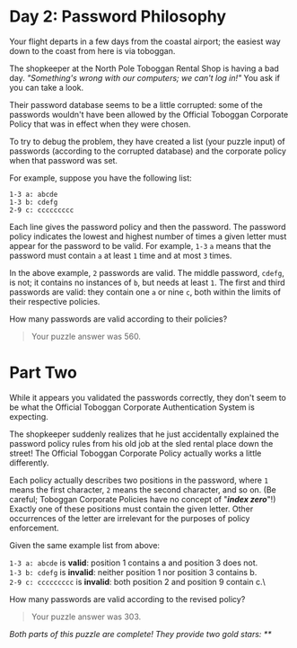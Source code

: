 # Day 2: Password Philosophy 
 Your flight departs in a few days from the coastal airport; the easiest way
 down to the coast from here is via toboggan.

 The shopkeeper at the North Pole Toboggan Rental Shop is having a bad day.
 _"Something's wrong with our computers; we can't log in!"_ You ask if you can
 take a look.

 Their password database seems to be a little corrupted: some of the passwords
 wouldn't have been allowed by the Official Toboggan Corporate Policy that was
 in effect when they were chosen.

 To try to debug the problem, they have created a list (your puzzle input) of
 passwords (according to the corrupted database) and the corporate policy when
 that password was set.

 For example, suppose you have the following list:

 `1-3 a: abcde `\
 `1-3 b: cdefg` \
 `2-9 c: ccccccccc`
 
 Each line gives the password policy and then the password. The password policy
 indicates the lowest and highest number of times a given letter must appear
 for the password to be valid. For example, `1-3` `a` means that the password must
 contain `a` at least `1` time and at most `3` times.

 In the above example, `2` passwords are valid. The middle password, `cdefg`, is
 not; it contains no instances of `b`, but needs at least `1`. The first and third
 passwords are valid: they contain one `a` or nine `c`, both within the limits of
 their respective policies.

 How many passwords are valid according to their policies?
 
> Your puzzle answer was 560.

# Part Two
 While it appears you validated the passwords correctly, they don't seem to be
 what the Official Toboggan Corporate Authentication System is expecting.

 The shopkeeper suddenly realizes that he just accidentally explained the
 password policy rules from his old job at the sled rental place down the
 street! The Official Toboggan Corporate Policy actually works a little
 differently.

 Each policy actually describes two positions in the password, where `1` means
 the first character, `2` means the second character, and so on. (Be careful;
 Toboggan Corporate Policies have no concept of "**_index zero_**"!) Exactly one of
 these positions must contain the given letter. Other occurrences of the letter
 are irrelevant for the purposes of policy enforcement.

 Given the same example list from above:

 `1-3 a: abcde` is **valid**: position 1 contains a and position 3 does not.\
 `1-3 b: cdefg` is **invalid**: neither position 1 nor position 3 contains b.\
 `2-9 c: ccccccccc` is **invalid**: both position 2 and position 9 contain c.\
 
 How many passwords are valid according to the revised policy?
 
> Your puzzle answer was 303.

_Both parts of this puzzle are complete! They provide two gold stars: **_